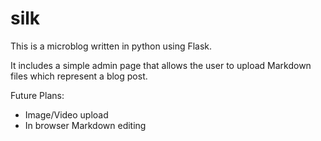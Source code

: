 # silk

This is a microblog written in python using Flask.

It includes a simple admin page that allows the user to upload Markdown files which represent a blog post.

Future Plans:

- Image/Video upload
- In browser Markdown editing
